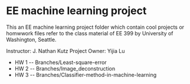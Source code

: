 # EE machine learning project
This an EE machine learning project folder which contain cool projects or homwwork files refer to the class material of EE 399 by University of Washington, Seattle.

Instructor: J. Nathan Kutz
Project Owner: Yijia Lu

* HW 1 -- Branches/Least-square-error
* HW 2 -- Branches/Image_deconstruction
* HW 3 -- Branches/Classifier-method-in-machine-learning
